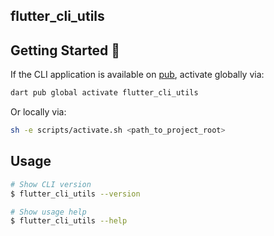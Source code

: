 ## flutter_cli_utils

## Getting Started 🚀

If the CLI application is available on [pub](https://pub.dev), activate globally via:

```sh
dart pub global activate flutter_cli_utils
```

Or locally via:

```sh
sh -e scripts/activate.sh <path_to_project_root>
```

## Usage

```sh
# Show CLI version
$ flutter_cli_utils --version

# Show usage help
$ flutter_cli_utils --help
```